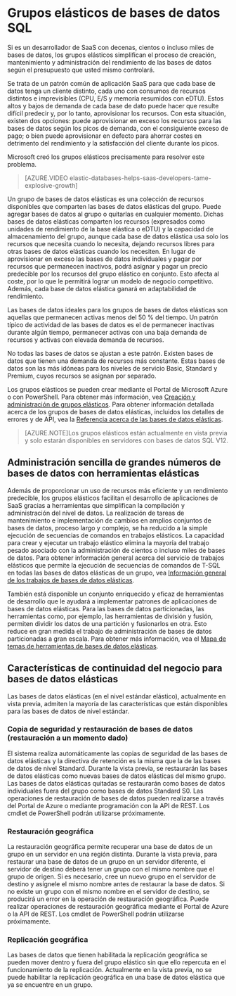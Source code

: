 <properties 
	pageTitle="Grupo de bases de datos SQL de Azure elásticas (vista previa)" 
	description="Un grupo de bases de datos elásticas es una colección de recursos disponibles que comparte un grupo de bases de datos elásticas." 
	services="sql-database" 
	documentationCenter="" 
	authors="stevestein" 
	manager="jeffreyg" 
	editor=""/>

<tags 
	ms.service="sql-database"
	ms.devlang="NA"
	ms.date="05/11/2015" 
	ms.author="sstein" 
	ms.workload="data-management" 
	ms.topic="article" 
	ms.tgt_pltfrm="NA"/>


# Grupos elásticos de bases de datos SQL

Si es un desarrollador de SaaS con decenas, cientos o incluso miles de bases de datos, los grupos elásticos simplifican el proceso de creación, mantenimiento y administración del rendimiento de las bases de datos según el presupuesto que usted mismo controlará.

Se trata de un patrón común de aplicación SaaS para que cada base de datos tenga un cliente distinto, cada uno con consumos de recursos distintos e imprevisibles (CPU, E/S y memoria resumidos con eDTU). Estos altos y bajos de demanda de cada base de dato puede hacer que resulte difícil predecir y, por lo tanto, aprovisionar los recursos. Con esta situación, existen dos opciones: puede aprovisionar en exceso los recursos para las bases de datos según los picos de demanda, con el consiguiente exceso de pago; o bien puede aprovisionar en defecto para ahorrar costes en detrimento del rendimiento y la satisfacción del cliente durante los picos.

Microsoft creó los grupos elásticos precisamente para resolver este problema.

> [AZURE.VIDEO elastic-databases-helps-saas-developers-tame-explosive-growth]

Un grupo de bases de datos elásticas es una colección de recursos disponibles que comparten las bases de datos elásticas del grupo. Puede agregar bases de datos al grupo o quitarlas en cualquier momento. Dichas bases de datos elásticas comparten los recursos (expresados como unidades de rendimiento de la base elástica o eDTU) y la capacidad de almacenamiento del grupo, aunque cada base de datos elástica usa solo los recursos que necesita cuando lo necesita, dejando recursos libres para otras bases de datos elásticas cuando los necesiten. En lugar de aprovisionar en exceso las bases de datos individuales y pagar por recursos que permanecen inactivos, podrá asignar y pagar un precio predecible por los recursos del grupo elástico en conjunto. Esto afecta al coste, por lo que le permitirá lograr un modelo de negocio competitivo. Además, cada base de datos elástica ganará en adaptabilidad de rendimiento.

Las bases de datos ideales para los grupos de bases de datos elásticas son aquellas que permanecen activas menos del 50 % del tiempo. Un patrón típico de actividad de las bases de datos es el de permanecer inactivas durante algún tiempo, permanecer activas con una baja demanda de recursos y activas con elevada demanda de recursos.

No todas las bases de datos se ajustan a este patrón. Existen bases de datos que tienen una demanda de recursos más constante. Estas bases de datos son las más idóneas para los niveles de servicio Basic, Standard y Premium, cuyos recursos se asignan por separado.

Los grupos elásticos se pueden crear mediante el Portal de Microsoft Azure o con PowerShell. Para obtener más información, vea [Creación y administración de grupos elásticos](sql-database-elastic-pool-portal.md). Para obtener información detallada acerca de los grupos de bases de datos elásticas, incluidos los detalles de errores y de API, vea la [Referencia acerca de las bases de datos elásticas](sql-database-elastic-pool-reference.md).


> [AZURE.NOTE]Los grupos elásticos están actualmente en vista previa y solo estarán disponibles en servidores con bases de datos SQL V12.

## Administración sencilla de grandes números de bases de datos con herramientas elásticas

Además de proporcionar un uso de recursos más eficiente y un rendimiento predecible, los grupos elásticos facilitan el desarrollo de aplicaciones de SaaS gracias a herramientas que simplifican la compilación y administración del nivel de datos. La realización de tareas de mantenimiento e implementación de cambios en amplios conjuntos de bases de datos, proceso largo y complejo, se ha reducido a la simple ejecución de secuencias de comandos en trabajos elásticos. La capacidad para crear y ejecutar un trabajo elástico elimina la mayoría del trabajo pesado asociado con la administración de cientos o incluso miles de bases de datos. Para obtener información general acerca del servicio de trabajos elásticos que permite la ejecución de secuencias de comandos de T-SQL en todas las bases de datos elásticas de un grupo, vea [Información general de los trabajos de bases de datos elásticas](sql-database-elastic-jobs-overview.md).

También está disponible un conjunto enriquecido y eficaz de herramientas de desarrollo que le ayudará a implementar patrones de aplicaciones de bases de datos elásticas. Para las bases de datos particionadas, las herramientas como, por ejemplo, las herramientas de división y fusión, permiten dividir los datos de una partición y fusionarlos en otra. Esto reduce en gran medida el trabajo de administración de bases de datos particionadas a gran escala. Para obtener más información, vea el [Mapa de temas de herramientas de bases de datos elásticas](sql-database-elastic-scale-documentation-map.md).

## Características de continuidad del negocio para bases de datos elásticas

Las bases de datos elásticas (en el nivel estándar elástico), actualmente en vista previa, admiten la mayoría de las características que están disponibles para las bases de datos de nivel estándar.

### Copia de seguridad y restauración de bases de datos (restauración a un momento dado)

El sistema realiza automáticamente las copias de seguridad de las bases de datos elásticas y la directiva de retención es la misma que la de las bases de datos de nivel Standard. Durante la vista previa, se restaurarán las bases de datos elásticas como nuevas bases de datos elásticas del mismo grupo. Las bases de datos elásticas quitadas se restaurarán como bases de datos individuales fuera del grupo como bases de datos Standard S0. Las operaciones de restauración de bases de datos pueden realizarse a través del Portal de Azure o mediante programación con la API de REST. Los cmdlet de PowerShell podrán utilizarse próximamente.

### Restauración geográfica

La restauración geográfica permite recuperar una base de datos de un grupo en un servidor en una región distinta. Durante la vista previa, para restaurar una base de datos de un grupo en un servidor diferente, el servidor de destino deberá tener un grupo con el mismo nombre que el grupo de origen. Si es necesario, cree un nuevo grupo en el servidor de destino y asígnele el mismo nombre antes de restaurar la base de datos. Si no existe un grupo con el mismo nombre en el servidor de destino, se producirá un error en la operación de restauración geográfica. Puede realizar operaciones de restauración geográfica mediante el Portal de Azure o la API de REST. Los cmdlet de PowerShell podrán utilizarse próximamente.


### Replicación geográfica

Las bases de datos que tienen habilitada la replicación geográfica se pueden mover dentro y fuera del grupo elástico sin que ello repercuta en el funcionamiento de la replicación. Actualmente en la vista previa, no se puede habilitar la replicación geográfica en una base de datos elástica que ya se encuentre en un grupo.

<!---HONumber=58--> 